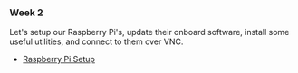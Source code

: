 ### Week 2

Let's setup our Raspberry Pi's, update their onboard software, install some useful utilities, and connect to them over VNC.

- [Raspberry Pi Setup](setup.md)
